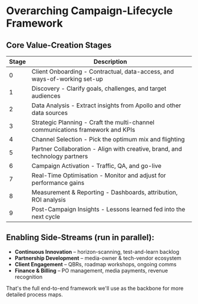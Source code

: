 # Overarching Campaign-Lifecycle Framework

## Core Value-Creation Stages

| Stage | Description                                                                    |
| ----- | ------------------------------------------------------------------------------ |
| 0     | Client Onboarding - Contractual, data-access, and ways-of-working set-up       |
| 1     | Discovery - Clarify goals, challenges, and target audiences                    |
| 2     | Data Analysis - Extract insights from Apollo and other data sources            |
| 3     | Strategic Planning - Craft the multi-channel communications framework and KPIs |
| 4     | Channel Selection - Pick the optimum mix and flighting                         |
| 5     | Partner Collaboration - Align with creative, brand, and technology partners    |
| 6     | Campaign Activation - Traffic, QA, and go-live                                 |
| 7     | Real-Time Optimisation - Monitor and adjust for performance gains              |
| 8     | Measurement & Reporting - Dashboards, attribution, ROI analysis                |
| 9     | Post-Campaign Insights - Lessons learned fed into the next cycle               |

## Enabling Side-Streams (run in parallel):

- **Continuous Innovation** – horizon-scanning, test-and-learn backlog
- **Partnership Development** – media-owner & tech-vendor ecosystem
- **Client Engagement** – QBRs, roadmap workshops, ongoing comms
- **Finance & Billing** – PO management, media payments, revenue recognition

That's the full end-to-end framework we'll use as the backbone for more detailed process maps.
